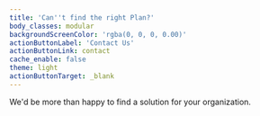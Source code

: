 ```yaml
---
title: 'Can''t find the right Plan?'
body_classes: modular
backgroundScreenColor: 'rgba(0, 0, 0, 0.00)'
actionButtonLabel: 'Contact Us'
actionButtonLink: contact
cache_enable: false
theme: light
actionButtonTarget: _blank
---
```


We'd be more than happy to find a solution for your organization.
